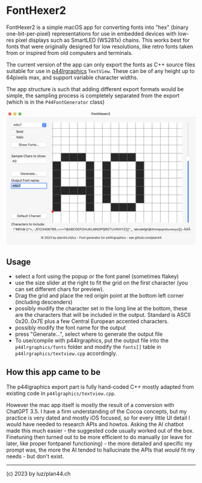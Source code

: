 # FontHexer2

FontHexer2 is a simple macOS app for converting fonts into "hex" (binary one-bit-per-pixel) representations for use in embedded devices with low-res pixel displays such as SmartLED (WS281x) chains.
This works best for fonts that were originally designed for low resolutions, like retro fonts taken from or inspired from old computers and terminals.

The current version of the app can only export the fonts as C++ source files suitable for use in [p44lrgraphics](https://github.com/plan44/p44lrgraphics) `TextView`. These can be of any height up to 64pixels max, and support variable character widths.

The app structure is such that adding different export formats would be simple, the sampling process is completely separated from the export (which is in the `P44FontGenerator` class)

![fonthexer2](assets/fonthexer2.png)

## Usage

- select a font using the popup or the font panel (sometimes flakey)
- use the size slider at the right to fit the grid on the first character (you can set different chars for preview).
- Drag the grid and place the red origin point at the bottom left corner (including descenders)
- possibly modify the character set in the long line at the bottom, these are the characters that will be included in the output. Standard is ASCII 0x20..0x7E plus a few Central European accented characters.
- possibly modify the font name for the output
- press "Generate...", select where to generate the output file
- To use/compile with p44lrgraphics, put the output file into the `p44lrgraphics/fonts` folder and modify the `fonts[]` table in `p44lrgraphics/textview.cpp` accordingly.

## How this app came to be

The p44lgraphics export part is fully hand-coded C++ mostly adapted from existing code in `p44lgraphics/textview.cpp`.

However the mac app itself is mostly the result of a conversion with ChatGPT 3.5. I have a firm understanding of the Cocoa concepts, but my practice is very dated and mostly iOS focused, so for every little UI detail I would have needed to research APIs and howtos. Asking the AI chatbot made this much easier - the suggested code usually worked out of the box. Finetuning then turned out to be more efficient to do manually (or leave for later, like proper fontpanel functioning) - the more detailed and specific my prompt was, the more the AI tended to hallucinate the APIs that *would* fit my needs - but don't exist.

---

(c) 2023 by luz/plan44.ch
